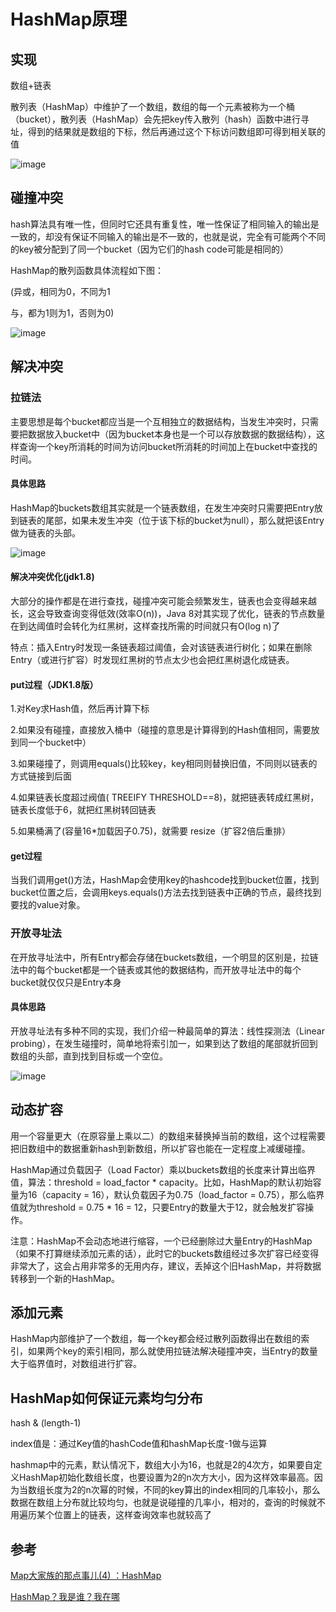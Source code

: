 # HashMap原理

## 实现
数组+链表

散列表（HashMap）中维护了一个数组，数组的每一个元素被称为一个桶（bucket），散列表（HashMap）会先把key传入散列（hash）函数中进行寻址，得到的结果就是数组的下标，然后再通过这个下标访问数组即可得到相关联的值

![image](https://img-blog.csdnimg.cn/20190421224635798.png?x-oss-process=image/watermark,type_ZmFuZ3poZW5naGVpdGk,shadow_10,text_aHR0cHM6Ly9ibG9nLmNzZG4ubmV0L2NoYW9fc2hlbg==,size_16,color_FFFFFF,t_70 "")

## 碰撞冲突
hash算法具有唯一性，但同时它还具有重复性，唯一性保证了相同输入的输出是一致的，却没有保证不同输入的输出是不一致的，也就是说，完全有可能两个不同的key被分配到了同一个bucket（因为它们的hash code可能是相同的）

HashMap的散列函数具体流程如下图：

(异或，相同为0，不同为1

 与，都为1则为1，否则为0)

![image](https://img-blog.csdnimg.cn/20190421230126417.png?x-oss-process=image/watermark,type_ZmFuZ3poZW5naGVpdGk,shadow_10,text_aHR0cHM6Ly9ibG9nLmNzZG4ubmV0L2NoYW9fc2hlbg==,size_16,color_FFFFFF,t_70 "")

## 解决冲突
### 拉链法
主要思想是每个bucket都应当是一个互相独立的数据结构，当发生冲突时，只需要把数据放入bucket中（因为bucket本身也是一个可以存放数据的数据结构），这样查询一个key所消耗的时间为访问bucket所消耗的时间加上在bucket中查找的时间。

#### 具体思路
HashMap的buckets数组其实就是一个链表数组，在发生冲突时只需要把Entry放到链表的尾部，如果未发生冲突（位于该下标的bucket为null），那么就把该Entry做为链表的头部。

![image](https://img-blog.csdnimg.cn/20190421231841839.png?x-oss-process=image/watermark,type_ZmFuZ3poZW5naGVpdGk,shadow_10,text_aHR0cHM6Ly9ibG9nLmNzZG4ubmV0L2NoYW9fc2hlbg==,size_16,color_FFFFFF,t_70 "")

#### 解决冲突优化(jdk1.8)
大部分的操作都是在进行查找，碰撞冲突可能会频繁发生，链表也会变得越来越长，这会导致查询变得低效(效率O(n))，Java 8对其实现了优化，链表的节点数量在到达阈值时会转化为红黑树，这样查找所需的时间就只有O(log n)了

特点：插入Entry时发现一条链表超过阈值，会对该链表进行树化；如果在删除Entry（或进行扩容）时发现红黑树的节点太少也会把红黑树退化成链表。

#### put过程（JDK1.8版）
1.对Key求Hash值，然后再计算下标

2.如果没有碰撞，直接放入桶中（碰撞的意思是计算得到的Hash值相同，需要放到同一个bucket中）

3.如果碰撞了，则调用equals()比较key，key相同则替换旧值，不同则以链表的方式链接到后面

4.如果链表长度超过阀值( TREEIFY THRESHOLD==8)，就把链表转成红黑树，链表长度低于6，就把红黑树转回链表

5.如果桶满了(容量16*加载因子0.75)，就需要 resize（扩容2倍后重排）

#### get过程
当我们调用get()方法，HashMap会使用key的hashcode找到bucket位置，找到bucket位置之后，会调用keys.equals()方法去找到链表中正确的节点，最终找到要找的value对象。

### 开放寻址法
在开放寻址法中，所有Entry都会存储在buckets数组，一个明显的区别是，拉链法中的每个bucket都是一个链表或其他的数据结构，而开放寻址法中的每个bucket就仅仅只是Entry本身

#### 具体思路
开放寻址法有多种不同的实现，我们介绍一种最简单的算法：线性探测法（Linear probing），在发生碰撞时，简单地将索引加一，如果到达了数组的尾部就折回到数组的头部，直到找到目标或一个空位。

![image](https://img-blog.csdnimg.cn/20190421233221776.png?x-oss-process=image/watermark,type_ZmFuZ3poZW5naGVpdGk,shadow_10,text_aHR0cHM6Ly9ibG9nLmNzZG4ubmV0L2NoYW9fc2hlbg==,size_16,color_FFFFFF,t_70 "")

## 动态扩容
用一个容量更大（在原容量上乘以二）的数组来替换掉当前的数组，这个过程需要把旧数组中的数据重新hash到新数组，所以扩容也能在一定程度上减缓碰撞。

HashMap通过负载因子（Load Factor）乘以buckets数组的长度来计算出临界值，算法：threshold = load_factor * capacity。比如，HashMap的默认初始容量为16（capacity = 16），默认负载因子为0.75（load_factor = 0.75），那么临界值就为threshold = 0.75 * 16 = 12，只要Entry的数量大于12，就会触发扩容操作。

注意：HashMap不会动态地进行缩容，一个已经删除过大量Entry的HashMap（如果不打算继续添加元素的话），此时它的buckets数组经过多次扩容已经变得非常大了，这会占用非常多的无用内存，建议，丢掉这个旧HashMap，并将数据转移到一个新的HashMap。

## 添加元素
HashMap内部维护了一个数组，每一个key都会经过散列函数得出在数组的索引，如果两个key的索引相同，那么就使用拉链法解决碰撞冲突，当Entry的数量大于临界值时，对数组进行扩容。

## HashMap如何保证元素均匀分布
hash & (length-1)

index值是：通过Key值的hashCode值和hashMap长度-1做与运算

hashmap中的元素，默认情况下，数组大小为16，也就是2的4次方，如果要自定义HashMap初始化数组长度，也要设置为2的n次方大小，因为这样效率最高。因为当数组长度为2的n次幂的时候，不同的key算出的index相同的几率较小，那么数据在数组上分布就比较均匀，也就是说碰撞的几率小，相对的，查询的时候就不用遍历某个位置上的链表，这样查询效率也就较高了

## 参考
[Map大家族的那点事儿(4) ：HashMap](http://www.importnew.com/29724.html)

[HashMap？我是谁？我在哪](https://www.cnblogs.com/zhuoqingsen/p/HashMap.html)

